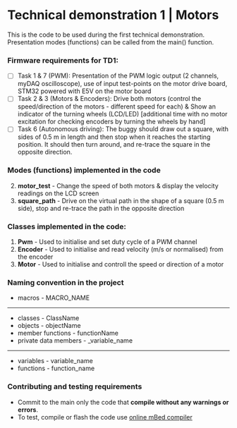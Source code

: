 # Technical demonstration 1 | Motors

This is the code to be used during the first technical demonstration. Presentation modes (functions) can be called from the main() function.

### Firmware requirements for TD1:
- [ ] Task 1 & 7 (PWM): Presentation of the PWM logic output (2 channels, myDAQ oscilloscope), use of input test-points on the motor drive board, STM32 powered with E5V on the motor board
- [ ] Task 2 & 3 (Motors & Encoders): Drive both motors  (control the speed/direction of the motors - different speed for each) & Show an indicator of the turning wheels (LCD/LED) [additional time with no motor excitation for checking encoders by turning the wheels by hand]
- [ ] Task 6 (Autonomous driving): The buggy should draw out a square, with sides of 0.5 m in length and then stop when it reaches the starting position. It should then turn around, and re-trace the square in the opposite direction.

### Modes (functions) implemented in the code
2. **motor_test** - Change the speed of both motors & display the velocity readings on the LCD screen
4. **square_path** - Drive on the virtual path in the shape of a square (0.5 m side), stop and re-trace the path in the opposite direction

### Classes implemented in the code:
1. **Pwm** - Used to initialise and set duty cycle of a PWM channel
2. **Encoder** - Used to initialise and read velocity (m/s or normalised) from the encoder
3. **Motor** - Used to initialise and controll the speed or direction of a motor

### Naming convention in the project
- macros - MACRO_NAME
-------------------------------------------
- classes - ClassName
- objects - objectName
- member functions - functionName
- private data members - _variable_name
-------------------------------------------
- variables - variable_name
- functions - function_name

### Contributing and testing requirements
- Commit to the main only the code that **compile without any warnings or errors**.
- To test, compile or flash the code use [online mBed compiler](https://www.ide.mbed.com/compiler)
